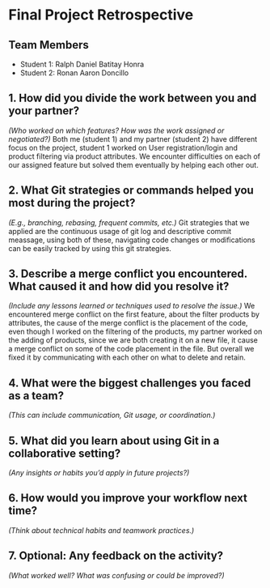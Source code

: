 # Final Project Retrospective

## Team Members
- Student 1: Ralph Daniel Batitay Honra
- Student 2: Ronan Aaron Doncillo

## 1. How did you divide the work between you and your partner?
_(Who worked on which features? How was the work assigned or negotiated?)_
Both me (student 1) and my partner (student 2) have different focus on the project, student 1 worked on User registration/login and product filtering via product attributes. We encounter difficulties on each of our assigned feature but solved them eventually by helping each other out.

## 2. What Git strategies or commands helped you most during the project?
_(E.g., branching, rebasing, frequent commits, etc.)_
Git strategies that we applied are the continuous usage of git log and descriptive commit meassage, using both of these, navigating code changes or modifications can be easily tracked by using this git strategies.

## 3. Describe a merge conflict you encountered. What caused it and how did you resolve it?
_(Include any lessons learned or techniques used to resolve the issue.)_
We encountered merge conflict on the first feature, about the filter products by attributes, the cause of the merge conflict is the placement of the code, even though I worked on the filtering of the products, my partner worked on the adding of products, since we are both creating it on a new file, it cause a merge conflict on some of the code placement in the file. But overall we fixed it by communicating with each other on what to delete and retain.

## 4. What were the biggest challenges you faced as a team?
_(This can include communication, Git usage, or coordination.)_

## 5. What did you learn about using Git in a collaborative setting?
_(Any insights or habits you’d apply in future projects?)_

## 6. How would you improve your workflow next time?
_(Think about technical habits and teamwork practices.)_

## 7. Optional: Any feedback on the activity?
_(What worked well? What was confusing or could be improved?)_

